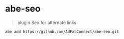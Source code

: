 # abe-seo

> plugin Seo for alternate links

```shell
abe add https://github.com/AdFabConnect/abe-seo.git
```